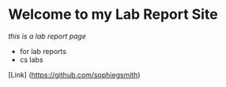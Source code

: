# Welcome to my Lab Report Site

*this is a lab report page*

* for lab reports
* cs labs

[Link] (https://github.com/sophiegsmith)
